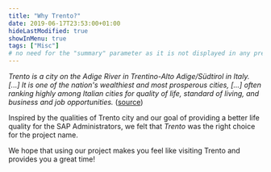 ```yaml
---
title: "Why Trento?"
date: 2019-06-17T23:53:00+01:00
hideLastModified: true
showInMenu: true
tags: ["Misc"]
# no need for the "summary" parameter as it is not displayed in any previews
---
```


_Trento is a city on the Adige River in Trentino-Alto Adige/Südtirol in Italy.
[...] It is one of the nation's wealthiest and most prosperous cities, [...]
often ranking highly among Italian cities for quality of life, standard of
living, and business and job opportunities._ ([source](https://en.wikipedia.org/wiki/Trento))

Inspired by the qualities of Trento city and our goal of providing a better life quality for the SAP Administrators, we felt that _Trento_ was the right choice for the project name.

We hope that using our project makes you feel like visiting Trento and provides you a great time!